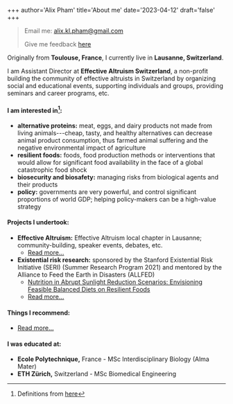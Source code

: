 +++
author='Alix Pham'
title='About me'
date='2023-04-12'
draft='false'
+++

> Email me: [alix.kl.pham@gmail.com](mailto:alix.kl.pham@gmail.com)
> 
> Give me feedback [here](/feedback)

Originally from **Toulouse, France**, I currently live in **Lausanne, Switzerland**.

I am Assistant Director at **Effective Altruism Switzerland**, a non-profit building the community of effective altruists in Switzerland by organizing social and educational events, supporting individuals and groups, providing seminars and career programs, etc.

#### I am interested in[^\*]:
* **alternative proteins:** meat, eggs, and dairy products not made from living animals---cheap, tasty, and healthy alternatives can decrease animal product consumption, thus farmed animal suffering and the negative environmental impact of agriculture
* **resilient foods:** foods, food production methods or interventions that would allow for significant food availability in the face of a global catastrophic food shock
* **biosecurity and biosafety:** managing risks from biological agents and their products
* **policy:** governments are very powerful, and control significant proportions of world GDP; helping policy-makers can be a high-value strategy

#### Projects I undertook:
* **Effective Altruism:** Effective Altruism local chapter in Lausanne; community-building, speaker events, debates, etc.
    * [Read more...](/projects/effective-altruism)
* **Existential risk research:** sponsored by the Stanford Existential Risk Initiative (SERI) (Summer Research Program 2021) and mentored by the Alliance to Feed the Earth in Disasters (ALLFED)
    * [Nutrition in Abrupt Sunlight Reduction Scenarios: Envisioning Feasible Balanced Diets on Resilient Foods](https://www.mdpi.com/2072-6643/14/3/492)
    * [Read more...](/projects/existential-risk-research)

#### Things I recommend:
* [Read more...](/projects/recommendations)

#### I was educated at:
* **Ecole Polytechnique,** France - MSc Interdisciplinary Biology (Alma Mater)
* **ETH Zürich,** Switzerland - MSc Biomedical Engineering

[^\*]: Definitions from [here](https://forum.effectivealtruism.org/topics/all)
